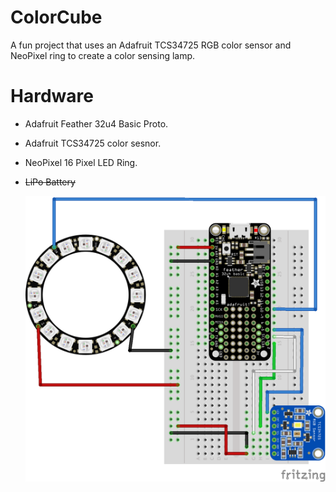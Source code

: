 # ColorCube
A fun project that uses an Adafruit TCS34725 RGB color sensor and NeoPixel ring to create a color sensing lamp.

# Hardware
* Adafruit Feather 32u4 Basic Proto.
* Adafruit TCS34725 color sesnor.
* NeoPixel 16 Pixel LED Ring.
* ~~LiPo Battery~~


  ![Schematic](Schematic.png)
